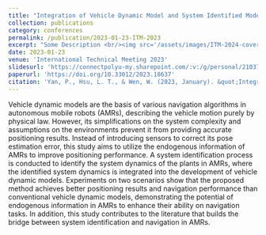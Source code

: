 ```yaml
---
title: "Integration of Vehicle Dynamic Model and System Identified Model for Navigation in Autonomous Mobile Robots"
collection: publications
category: conferences
permalink: /publication/2023-01-23-ITM-2023
excerpt: "Some Description <br/><img src='/assets/images/ITM-2024-cover.jpg'>"
date: 2023-01-23
venue: 'International Technical Meeting 2023'
slidesurl: 'https://connectpolyu-my.sharepoint.com/:v:/g/personal/21037203r_connect_polyu_hk/EYW1NsG8iepCviNxflHtnsoBPVwHzlL7KKghWeS0Dj_2kw?nav=eyJyZWZlcnJhbEluZm8iOnsicmVmZXJyYWxBcHAiOiJPbmVEcml2ZUZvckJ1c2luZXNzIiwicmVmZXJyYWxBcHBQbGF0Zm9ybSI6IldlYiIsInJlZmVycmFsTW9kZSI6InZpZXciLCJyZWZlcnJhbFZpZXciOiJNeUZpbGVzTGlua0NvcHkifX0&e=qGebOu'
paperurl: 'https://doi.org/10.33012/2023.18637'
citation: 'Yan, P., Hsu, L. T., & Wen, W. (2023, January). &quot;Integration of Vehicle Dynamic Model and System Identified Model for Navigation in Autonomous Mobile Robots&quot;. In <i>Proceedings of the 2023 International Technical Meeting of The Institute of Navigation<i> (pp. 153-160).'
---
```


Vehicle dynamic models are the basis of various navigation algorithms in autonomous mobile robots (AMRs), describing the vehicle motion purely by physical law. However, its simplifications on the system complexity and assumptions on the environments prevent it from providing accurate positioning results. Instead of introducing sensors to correct its pose estimation error, this study aims to utilize the endogenous information of AMRs to improve positioning performance. A system identification process is conducted to identify the system dynamics of the plants in AMRs, where the identified system dynamics is integrated into the development of vehicle dynamic models. Experiments on two scenarios show that the proposed method achieves better positioning results and navigation performance than conventional vehicle dynamic models, demonstrating the potential of endogenous information in AMRs to enhance their ability on navigation tasks. In addition, this study contributes to the literature that builds the bridge between system identification and navigation in AMRs.